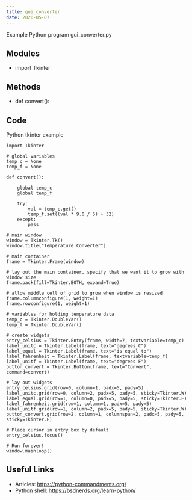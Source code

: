 ```yaml
---
title: gui_converter
date: 2020-05-07
---
```

Example Python program gui_converter.py

## Modules

* import Tkinter

## Methods

* def convert():

## Code

Python tkinter example

    import Tkinter
    
    # global variables
    temp_c = None
    temp_f = None
    
    def convert():
    
        global temp_c
        global temp_f
    
        try:
            val = temp_c.get()
            temp_f.set((val * 9.0 / 5) + 32)
        except:
            pass
    
    # main window
    window = Tkinter.Tk()
    window.title("Temperature Converter")
    
    # main container
    frame = Tkinter.Frame(window)
    
    # lay out the main container, specify that we want it to grow with window size
    frame.pack(fill=Tkinter.BOTH, expand=True)
    
    # allow middle cell of grid to grow when window is resized
    frame.columnconfigure(1, weight=1)
    frame.rowconfigure(1, weight=1)
    
    # variables for holding temperature data
    temp_c = Tkinter.DoubleVar()
    temp_f = Tkinter.DoubleVar()
    
    # create widgets
    entry_celsius = Tkinter.Entry(frame, width=7, textvariable=temp_c)
    label_unitc = Tkinter.Label(frame, text="degrees C")
    label_equal = Tkinter.Label(frame, text="is equal to")
    label_fahrenheit = Tkinter.Label(frame, textvariable=temp_f)
    label_unitf = Tkinter.Label(frame, text="degrees F")
    button_convert = Tkinter.Button(frame, text="Convert", command=convert)
    
    # lay out widgets
    entry_celsius.grid(row=0, column=1, padx=5, pady=5)
    label_unitc.grid(row=0, column=2, padx=5, pady=5, sticky=Tkinter.W)
    label_equal.grid(row=1, column=0, padx=5, pady=5, sticky=Tkinter.E)
    label_fahrenheit.grid(row=1, column=1, padx=5, pady=5)
    label_unitf.grid(row=1, column=2, padx=5, pady=5, sticky=Tkinter.W)
    button_convert.grid(row=2, column=1, columnspan=2, padx=5, pady=5, sticky=Tkinter.E)
    
    # Place cursor in entry box by default
    entry_celsius.focus()
    
    # Run forever!
    window.mainloop()
    

## Useful Links

- Articles: https://python-commandments.org/
- Python shell: https://bsdnerds.org/learn-python/
